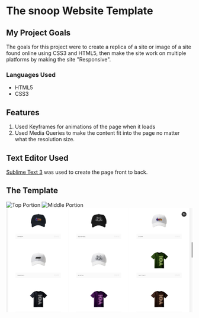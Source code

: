 # The snoop Website Template

## My Project Goals
The goals for this project were to create a replica of a site or image of a site found online using CSS3 and HTML5, then make the site work on multiple platforms by making the site "Responsive".
### Languages Used
  * HTML5
  * CSS3
## Features
1. Used Keyframes for animations of the page when it loads
2. Used Media Queries to make the content fit into the page no matter what the resolution size.
## Text Editor Used
[Sublime Text 3](https://www.sublimetext.com "Sublime Text 3") was used to create the page front to back.
## The Template
![Top Portion](/images/readmeimg1.png "Top Portion")
![Middle Portion](/images/readmeimg2.png "Middle Portion")
![Bottom Portion](/images/readmeimg3.png "Bottom Portion")

